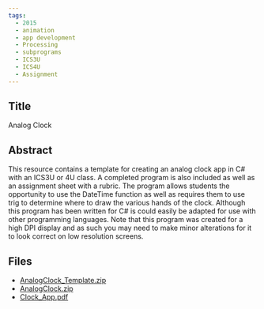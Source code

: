 ```yaml
---
tags:
  - 2015
  - animation
  - app development
  - Processing
  - subprograms
  - ICS3U
  - ICS4U
  - Assignment
---
```

    
## Title

Analog Clock

## Abstract

This resource contains a template for creating an analog clock app in C# with an ICS3U or 4U class. A completed program is also included as well as an assignment sheet with a rubric. 
The program allows students the opportunity to use the DateTime function as well as requires them to use trig to determine where to draw the various hands of the clock. Although this program has been written for C# is could easily be adapted for use with other programming languages.
Note that this program was created for a high DPI display and as such you may need to make minor alterations for it to look correct on low resolution screens.

## Files

- [AnalogClock_Template.zip](resources/2015/Tony_Theodoropoulos/AnalogClock_Template.zip)
- [AnalogClock.zip](resources/2015/Tony_Theodoropoulos/AnalogClock.zip)
- [Clock_App.pdf](resources/2015/Tony_Theodoropoulos/Clock_App.pdf)

